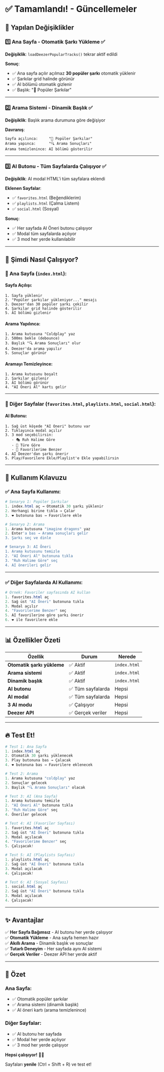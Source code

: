 # ✅ Tamamlandı! - Güncellemeler

## 🔧 Yapılan Değişiklikler

### 1️⃣ Ana Sayfa - Otomatik Şarkı Yükleme ✅
**Değişiklik**: `loadDeezerPopularTracks()` tekrar aktif edildi

**Sonuç**:
- ✅ Ana sayfa açılır açılmaz **30 popüler şarkı** otomatik yüklenir
- ✅ Şarkılar grid halinde görünür
- ✅ AI bölümü otomatik gizlenir
- ✅ Başlık: "🎵 Popüler Şarkılar"

---

### 2️⃣ Arama Sistemi - Dinamik Başlık ✅
**Değişiklik**: Başlık arama durumuna göre değişiyor

**Davranış**:
```
Sayfa açılınca:     "🎵 Popüler Şarkılar"
Arama yapınca:      "🔍 Arama Sonuçları"
Arama temizlenince: AI bölümü gösterilir
```

---

### 3️⃣ AI Butonu - Tüm Sayfalarda Çalışıyor ✅
**Değişiklik**: AI modal HTML'i tüm sayfalara eklendi

**Eklenen Sayfalar**:
- ✅ `favorites.html` (Beğendiklerim)
- ✅ `playlists.html` (Çalma Listem)
- ✅ `social.html` (Sosyal)

**Sonuç**:
- ✅ Her sayfada AI Öneri butonu çalışıyor
- ✅ Modal tüm sayfalarda açılıyor
- ✅ 3 mod her yerde kullanılabilir

---

## 🎯 Şimdi Nasıl Çalışıyor?

### 📍 Ana Sayfa (`index.html`):

#### Sayfa Açılışı:
```
1. Sayfa yüklenir
2. "Popüler şarkılar yükleniyor..." mesajı
3. Deezer'dan 30 popüler şarkı çekilir
4. Şarkılar grid halinde gösterilir
5. AI bölümü gizlenir
```

#### Arama Yapılınca:
```
1. Arama kutusuna "Coldplay" yaz
2. 500ms bekle (debounce)
3. Başlık "🔍 Arama Sonuçları" olur
4. Deezer'da arama yapılır
5. Sonuçlar görünür
```

#### Aramayı Temizleyince:
```
1. Arama kutusunu boşalt
2. Şarkılar gizlenir
3. AI bölümü görünür
4. "AI Öneri Al" kartı gelir
```

---

### 📍 Diğer Sayfalar (`favorites.html`, `playlists.html`, `social.html`):

#### AI Butonu:
```
1. Sağ üst köşede "AI Öneri" butonu var
2. Tıklayınca modal açılır
3. 3 mod seçebilirsin:
   - 🎭 Ruh Halime Göre
   - 🎸 Türe Göre
   - 💖 Favorilerime Benzer
4. AI Deezer'dan şarkı önerir
5. Play/Favorilere Ekle/Playlist'e Ekle yapabilirsin
```

---

## 🚀 Kullanım Kılavuzu

### ✅ Ana Sayfa Kullanımı:

```powershell
# Senaryo 1: Popüler Şarkılar
1. index.html aç → Otomatik 30 şarkı yüklenir
2. Herhangi birine tıkla → Çalar
3. ❤️ butonuna bas → Favorilere ekle

# Senaryo 2: Arama
1. Arama kutusuna "imagine dragons" yaz
2. Enter'a bas → Arama sonuçları gelir
3. Şarkı seç ve dinle

# Senaryo 3: AI Öneri
1. Arama kutusunu temizle
2. "AI Öneri Al" butonuna tıkla
3. "Ruh Halime Göre" seç
4. AI önerileri gelir
```

---

### ✅ Diğer Sayfalarda AI Kullanımı:

```powershell
# Örnek: Favoriler sayfasında AI kullan
1. favorites.html aç
2. Sağ üst "AI Öneri" butonuna tıkla
3. Modal açılır
4. "Favorilerime Benzer" seç
5. AI favorilerine göre şarkı önerir
6. ❤️ ile favorilere ekle
```

---

## 📊 Özellikler Özeti

| Özellik | Durum | Nerede |
|---------|-------|--------|
| **Otomatik şarkı yükleme** | ✅ Aktif | `index.html` |
| **Arama sistemi** | ✅ Aktif | `index.html` |
| **Dinamik başlık** | ✅ Aktif | `index.html` |
| **AI butonu** | ✅ Tüm sayfalarda | Hepsi |
| **AI modal** | ✅ Tüm sayfalarda | Hepsi |
| **3 AI modu** | ✅ Çalışıyor | Hepsi |
| **Deezer API** | ✅ Gerçek veriler | Hepsi |

---

## 🔥 Test Et!

```powershell
# Test 1: Ana Sayfa
1. index.html aç
2. Otomatik 30 şarkı yüklenecek
3. Play butonuna bas → Çalacak
4. ❤️ butonuna bas → Favorilere eklenecek

# Test 2: Arama
1. Arama kutusuna "coldplay" yaz
2. Sonuçlar gelecek
3. Başlık "🔍 Arama Sonuçları" olacak

# Test 3: AI (Ana Sayfa)
1. Arama kutusunu temizle
2. "AI Öneri Al" butonuna tıkla
3. "Ruh Halime Göre" seç
4. Öneriler gelecek

# Test 4: AI (Favoriler Sayfası)
1. favorites.html aç
2. Sağ üst "AI Öneri" butonuna tıkla
3. Modal açılacak
4. "Favorilerime Benzer" seç
5. Çalışacak!

# Test 5: AI (Playlists Sayfası)
1. playlists.html aç
2. Sağ üst "AI Öneri" butonuna tıkla
3. Modal açılacak
4. Çalışacak!

# Test 6: AI (Sosyal Sayfası)
1. social.html aç
2. Sağ üst "AI Öneri" butonuna tıkla
3. Modal açılacak
4. Çalışacak!
```

---

## ✨ Avantajlar

✅ **Her Sayfa Bağımsız** - AI butonu her yerde çalışıyor  
✅ **Otomatik Yükleme** - Ana sayfa hemen hazır  
✅ **Akıllı Arama** - Dinamik başlık ve sonuçlar  
✅ **Tutarlı Deneyim** - Her sayfada aynı AI sistemi  
✅ **Gerçek Veriler** - Deezer API her yerde aktif  

---

## 🎉 Özet

### Ana Sayfa:
- ✅ Otomatik popüler şarkılar
- ✅ Arama sistemi (dinamik başlık)
- ✅ AI öneri kartı (arama temizlenince)

### Diğer Sayfalar:
- ✅ AI butonu her sayfada
- ✅ Modal her yerde açılıyor
- ✅ 3 mod her yerde çalışıyor

**Hepsi çalışıyor!** 🎵✨

Sayfaları **yenile** (Ctrl + Shift + R) ve test et!
